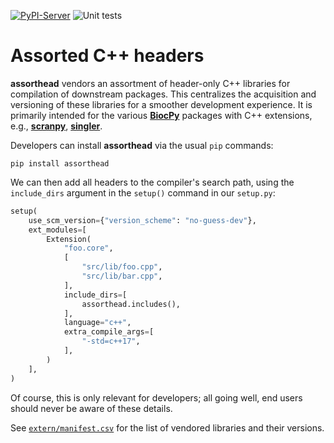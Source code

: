 <!-- These are examples of badges you might want to add to your README:
     please update the URLs accordingly

[![ReadTheDocs](https://readthedocs.org/projects/assorthead/badge/?version=latest)](https://assorthead.readthedocs.io/en/stable/)
[![Coveralls](https://img.shields.io/coveralls/github/<USER>/assorthead/main.svg)](https://coveralls.io/r/<USER>/assorthead)
[![Conda-Forge](https://img.shields.io/conda/vn/conda-forge/assorthead.svg)](https://anaconda.org/conda-forge/assorthead)
[![Twitter](https://img.shields.io/twitter/url/http/shields.io.svg?style=social&label=Twitter)](https://twitter.com/assorthead)
-->

[![PyPI-Server](https://img.shields.io/pypi/v/assorthead.svg)](https://pypi.org/project/assorthead/)
![Unit tests](https://github.com/BiocPy/assorthead/actions/workflows/pypi-test.yml/badge.svg)

# Assorted C++ headers

**assorthead** vendors an assortment of header-only C++ libraries for compilation of downstream packages.
This centralizes the acquisition and versioning of these libraries for a smoother development experience.
It is primarily intended for the various [**BiocPy**](https://github.com/BiocPy) packages with C++ extensions,
e.g., [**scranpy**](https://github.com/BiocPy/scranpy), [**singler**](https://github.com/BiocPy/singler).

Developers can install **assorthead** via the usual `pip` commands:

```shell
pip install assorthead
```

We can then add all headers to the compiler's search path, 
using the `include_dirs` argument in the `setup()` command in our `setup.py`:

```python
setup(
    use_scm_version={"version_scheme": "no-guess-dev"},
    ext_modules=[
        Extension(
            "foo.core",
            [
                "src/lib/foo.cpp",
                "src/lib/bar.cpp",
            ],
            include_dirs=[
                assorthead.includes(),
            ],
            language="c++",
            extra_compile_args=[
                "-std=c++17",
            ],
        )
    ],
)
```

Of course, this is only relevant for developers; all going well, end users should never be aware of these details.

See [`extern/manifest.csv`](extern/manifest.csv) for the list of vendored libraries and their versions.
